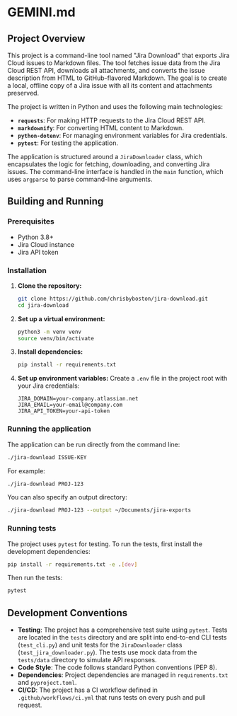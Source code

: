 # GEMINI.md

## Project Overview

This project is a command-line tool named "Jira Download" that exports Jira Cloud issues to Markdown files. The tool fetches issue data from the Jira Cloud REST API, downloads all attachments, and converts the issue description from HTML to GitHub-flavored Markdown. The goal is to create a local, offline copy of a Jira issue with all its content and attachments preserved.

The project is written in Python and uses the following main technologies:

*   **`requests`**: For making HTTP requests to the Jira Cloud REST API.
*   **`markdownify`**: For converting HTML content to Markdown.
*   **`python-dotenv`**: For managing environment variables for Jira credentials.
*   **`pytest`**: For testing the application.

The application is structured around a `JiraDownloader` class, which encapsulates the logic for fetching, downloading, and converting Jira issues. The command-line interface is handled in the `main` function, which uses `argparse` to parse command-line arguments.

## Building and Running

### Prerequisites

*   Python 3.8+
*   Jira Cloud instance
*   Jira API token

### Installation

1.  **Clone the repository:**
    ```bash
    git clone https://github.com/chrisbyboston/jira-download.git
    cd jira-download
    ```

2.  **Set up a virtual environment:**
    ```bash
    python3 -m venv venv
    source venv/bin/activate
    ```

3.  **Install dependencies:**
    ```bash
    pip install -r requirements.txt
    ```

4.  **Set up environment variables:**
    Create a `.env` file in the project root with your Jira credentials:
    ```
    JIRA_DOMAIN=your-company.atlassian.net
    JIRA_EMAIL=your-email@company.com
    JIRA_API_TOKEN=your-api-token
    ```

### Running the application

The application can be run directly from the command line:

```bash
./jira-download ISSUE-KEY
```

For example:

```bash
./jira-download PROJ-123
```

You can also specify an output directory:

```bash
./jira-download PROJ-123 --output ~/Documents/jira-exports
```

### Running tests

The project uses `pytest` for testing. To run the tests, first install the development dependencies:

```bash
pip install -r requirements.txt -e .[dev]
```

Then run the tests:

```bash
pytest
```

## Development Conventions

*   **Testing**: The project has a comprehensive test suite using `pytest`. Tests are located in the `tests` directory and are split into end-to-end CLI tests (`test_cli.py`) and unit tests for the `JiraDownloader` class (`test_jira_downloader.py`). The tests use mock data from the `tests/data` directory to simulate API responses.
*   **Code Style**: The code follows standard Python conventions (PEP 8).
*   **Dependencies**: Project dependencies are managed in `requirements.txt` and `pyproject.toml`.
*   **CI/CD**: The project has a CI workflow defined in `.github/workflows/ci.yml` that runs tests on every push and pull request.
